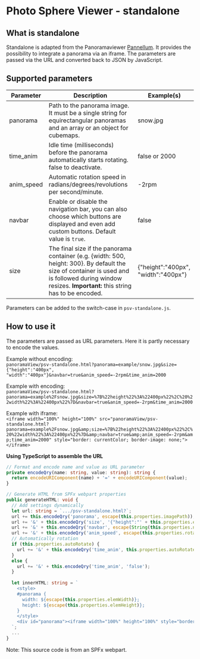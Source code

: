 # Photo Sphere Viewer - standalone
## What is standalone
Standalone is adapted from the Panoramaviewer [Pannellum](https://github.com/mpetroff/pannellum/tree/master/src/standalone). It provides the possibility to integrate a panorama via an iframe. The parameters are passed via the URL and converted back to JSON by JavaScript.

## Supported parameters
|  Parameter | Description | Example(s) |
| --- | --- | --- |
| panorama | Path to the panorama image. It must be a single string for equirectangular panoramas and an array or an object for cubemaps. | snow.jpg |
| time_anim | Idle time (milliseconds) before the panorama automatically starts rotating. false to deactivate. | false or 2000 |
| anim_speed | Automatic rotation speed in radians/degrees/revolutions per second/minute. | -2rpm |
| navbar | Enable or disable the navigation bar, you can also choose which buttons are displayed and even add custom buttons. Default value is `true`. | false |
| size | The final size if the panorama container (e.g. {width: 500, height: 300}. By default the size of container is used and is followed during window resizes. **Important:** this string has to be encoded. | {"height":"400px", "width":"400px"} |

Parameters can be added to the switch-case in `psv-standalone.js`.

## How to use it
The parameters are passed as URL parameters. Here it is partly necessary to encode the values.

Example without encoding:  
`panoramaView/psv-standalone.html?panorama=example/snow.jpg&size={"height":"400px", "width":"400px"}&navbar=true&anim_speed=-2rpm&time_anim=2000`

Example with encoding:  
`panoramaView/psv-standalone.html?panorama=example%2Fsnow.jpg&size=%7B%22height%22%3A%22400px%22%2C%20%22width%22%3A%22400px%22%7D&navbar=true&anim_speed=-2rpm&time_anim=2000`

Example with iframe:  
`<iframe width="100%" height="100%" src="panoramaView/psv-standalone.html?panorama=example%2Fsnow.jpg&amp;size=%7B%22height%22%3A%22400px%22%2C%20%22width%22%3A%22400px%22%7D&amp;navbar=true&amp;anim_speed=-2rpm&amp;time_anim=2000" style="border: currentColor; border-image: none;"></iframe>`

**Using TypeScript to assemble the URL**
```ts
// Format and encode name and value as URL parameter
private encodeQry(name: string, value: string): string {
  return encodeURIComponent(name) + '=' + encodeURIComponent(value);
}

// Generate HTML from SPFx webpart properties
public generateHTML: void {
  // Add settings dynamically
  let url: string = `.../psv-standalone.html?`;
  url += this.encodeQry('panorama', escape(this.properties.imagePath));
  url += '&' + this.encodeQry('size', '{"height":"' + this.properties.elemHeight + '", "width":"' + this.properties.elemHeight + '"}');
  url += '&' + this.encodeQry('navbar', escape(String(this.properties.navbar)));
  url += '&' + this.encodeQry('anim_speed', escape(this.properties.rotationSpeed + 'rpm'));
  // Automatically rotation
  if (this.properties.autoRotate) {
    url += '&' + this.encodeQry('time_anim', this.properties.autoRotateDelay);
  }
  else {
    url += '&' + this.encodeQry('time_anim', 'false');
  }
  
  let innerHTML: string = `
    <style>
    #panorama {
      width: ${escape(this.properties.elemWidth)};
      height: ${escape(this.properties.elemHeight)};
    }
    </style>
    <div id="panorama"><iframe width="100%" height="100%" style="border:none;" src="` + url + `"></iframe></div>
  `;
  ...
}
```
Note: This source code is from an SPFx webpart.
